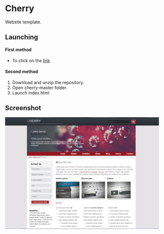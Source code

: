 # Cherry

Website template.

## Launching

#### First method
* To click on the [link](https://astr0x.github.io/cherry/)

#### Second method
1. Download and unzip the repository.
2. Open cherry-master folder.
3. Launch index.html

## Screenshot
![screenshot](https://github.com/AstR0x/astr0x.github.io/blob/master/screenshots/cherry.jpg)